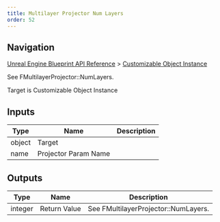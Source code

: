 ```yaml
---
title: Multilayer Projector Num Layers
order: 52
---
```

## Navigation

[Unreal Engine Blueprint API Reference](https://dev.epicgames.com/documentation/en-us/unreal-engine/BlueprintAPI) > [Customizable Object Instance](https://dev.epicgames.com/documentation/en-us/unreal-engine/BlueprintAPI/CustomizableObjectInstance)

See FMultilayerProjector::NumLayers.

Target is Customizable Object Instance

## Inputs

| Type | Name | Description |
| --- | --- | --- |
| object | Target |  |
| name | Projector Param Name |  |

## Outputs

| Type | Name | Description |
| --- | --- | --- |
| integer | Return Value | See FMultilayerProjector::NumLayers. |
